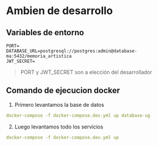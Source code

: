 # Ambien de desarrollo
## Variables de entorno
```.env
PORT=
DATABASE_URL=postgresql://postgres:admin@database-ma:5432/memoria_artistica
JWT_SECRET=
```

> PORT y JWT_SECRET son a elección del desarrollador


## Comando de ejecucion docker

1. Primero levantamos la base de datos
```yml
docker-compose -f docker-compose.dev.yml up database-ug
```

2. Luego levantamos todo los servicios
```yml
docker-compose -f docker-compose.dev.yml up
```